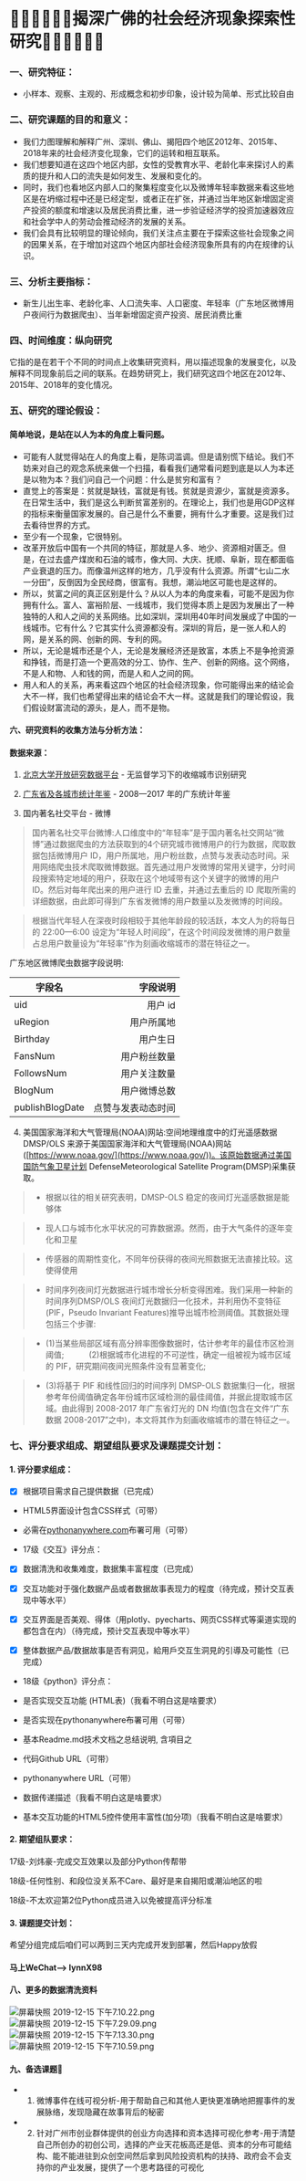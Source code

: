 # ✍🏻✍🏻✍🏻揭深广佛的社会经济现象探索性研究✍🏻✍🏻✍🏻 

### 一、研究特征：
- 小样本、观察、主观的、形成概念和初步印象，设计较为简单、形式比较自由

### 二、研究课题的目的和意义：
- 我们力图理解和解释广州、深圳、佛山、揭阳四个地区2012年、2015年、2018年来的社会经济变化现象，它们的运转和相互联系。
- 我们想要知道在这四个地区内部，女性的受教育水平、老龄化率来探讨人的素质的提升和人口的流失是如何发生、发展和变化的。
- 同时，我们也看地区内部人口的聚集程度变化以及微博年轻率数据来看这些地区是在坍缩过程中还是已经定型，或者正在扩张，并通过当年地区新增固定资产投资的额度和增速以及居民消费比重，进一步验证经济学的投资加速器效应和社会学中人的劳动会推动经济的发展的关系。
- 我们会具有比较明显的理论倾向，我们关注点主要在于探索这些社会现象之间的因果关系，在于增加对这四个地区内部社会经济现象所具有的内在规律的认识。

### 三、分析主要指标：
- 新生儿出生率、老龄化率、人口流失率、人口密度、年轻率（广东地区微博用户夜间行为数据爬虫）、当年新增固定资产投资、居民消费比重

### 四、时间维度：纵向研究

它指的是在若干个不同的时间点上收集研究资料，用以描述现象的发展变化，以及解释不同现象前后之间的联系。在趋势研究上，我们研究这四个地区在2012年、2015年、2018年的变化情况。

### 五、研究的理论假设：

#### 简单地说，是站在以人为本的角度上看问题。

- 可能有人就觉得站在人的角度上看，是陈词滥调。但是请别慌下结论。我们不妨来对自己的观念系统来做一个扫描，看看我们通常看问题到底是以人为本还是以物为本？我们问自己一个问题：什么是贫穷和富有？
- 直觉上的答案是：贫就是缺钱，富就是有钱。贫就是资源少，富就是资源多。在日常生活中，我们是这么判断贫富差别的。在理论上，我们也是用GDP这样的指标来衡量国家发展的。自己是什么不重要，拥有什么才重要。这是我们过去看待世界的方式。
- 至少有一个现象，它很特别。
- 改革开放后中国有一个共同的特征，那就是人多、地少、资源相对匮乏。但是，在过去盛产煤炭和石油的城市，像大同、大庆、抚顺、阜新，现在都面临产业衰退的压力。而像温州这样的地方，几乎没有什么资源。所谓“七山二水一分田”，反倒因为全民经商，很富有。我想，潮汕地区可能也是这样的。
- 所以，贫富之间的真正区别是什么？从以人为本的角度来看，可能不是因为你拥有什么。富人、富裕阶层、一线城市，我们觉得本质上是因为发展出了一种独特的人和人之间的关系网络。比如深圳，深圳用40年时间发展成了中国的一线城市。它有什么？它其实什么资源都没有。深圳的背后，是一张人和人的网，是关系的网、创新的网、专利的网。
- 所以，无论是城市还是个人，无论是发展经济还是致富，本质上不是争抢资源和挣钱，而是打造一个更高效的分工、协作、生产、创新的网络。这个网络，不是人和物、人和钱的网，而是人和人之间的网。
- 用人和人的关系，再来看这四个地区的社会经济现象，你可能得出来的结论会大不一样，我们也希望得出来的结论会不大一样。这就是我们的理论假设，我们假设财富流动的源头，是人，而不是物。

#### 六、研究资料的收集方法与分析方法：

#### 数据来源：

1.  [北京大学开放研究数据平台](https://opendata.pku.edu.cn/dataset.xhtml?persistentId=doi:10.18170/DVN/3EG0VD) - 无监督学习下的收缩城市识别研究

2.  [广东省及各城市统计年鉴](http://www.gdstats.gov.cn/) - 2008—2017 年的广东统计年鉴

3.  国内著名社交平台 - 微博                    

> 国内著名社交平台微博:人口维度中的“年轻率”是于国内著名社交网站“微博”通过数据爬虫的方法获取到的4个研究城市微博用户的行为数据，爬取数据包括微博用户 ID，用户所属地，用户粉丝数，点赞与发表动态时间。采用网络爬虫技术爬取微博数据。首先通过用户发微博的常用关键字，分时间段搜索特定地域的用户，获取在这个地域带有这个关键字的微博的用户 ID。然后对每年爬出来的用户进行 ID 去重，并通过去重后的 ID 爬取所需的详细数据，由此即可得到广东省发微博的用户数量以及发微博的时间段。

> 根据当代年轻人在深夜时段相较于其他年龄段的较活跃，本文人为的将每日的 22:00—6:00 设定为“年轻人时间段”，在这个时间段发微博的用户数量占总用户数量设为“年轻率”作为刻画收缩城市的潜在特征之一。

 广东地区微博爬虫数据字段说明:
 
|  字段名       | 字段说明  | 
| --------   | -----: | 
| uid       | 用户 id  | 
| uRegion       |   用户所属地  |
| Birthday        |    用户生日  |  
| FansNum | 用户粉丝数量 |
| FollowsNum | 用户关注数量 |
| BlogNum | 用户微博总数 |
| publishBlogDate| 点赞与发表动态时间 |

4.  美国国家海洋和大气管理局(NOAA)网站:空间地理维度中的灯光遥感数据 DMSP/OLS 来源于美国国家海洋和大气管理局(NOAA)网站([https://www.noaa.gov/](https://www.noaa.gov/))。该原始数据通过美国国防气象卫星计划 DefenseMeteorological Satellite Program(DMSP)采集获取。                                       

> *   根据以往的相关研究表明，DMSP-OLS 稳定的夜间灯光遥感数据是能够体

> *   现人口与城市化水平状况的可靠数据源。然而，由于大气条件的逐年变化和卫星

> *   传感器的周期性变化，不同年份获得的夜间光照数据无法直接比较。这使得使用

> *   时间序列夜间灯光数据进行城市增长分析变得困难。我们采用一种新的时间序列DMSP/OLS 夜间灯光数据归一化技术，并利用伪不变特征(PIF，Pseudo Invariant Features)推导出城市检测阈值。其数据处理包括三个步骤:

> *   (1)当某些局部区域有高分辨率图像数据时，估计参考年的最佳市区检测阈值;           (2)根据城市化进程的不可逆性，确定一组被视为城市区域的 PIF，研究期间夜间光照条件没有显著变化;

> *   (3)将基于 PIF 和线性回归的时间序列 DMSP-OLS 数据集归一化，根据参考年份阈值确定各年份城市区域检测的最佳阈值，并据此提取城市区域。由此得到 2008-2017 年广东省灯光的 DN 均值(包含在文件“广东数据 2008-2017”之中)，本文将其作为刻画收缩城市的潜在特征之一。

### 七、评分要求组成、期望组队要求及课题提交计划：

#### 1.  评分要求组成：

*   [x] 根据项目需求自己提供数据（已完成）

*   HTML5界面设计包含CSS样式（可带）

*   必需在[pythonanywhere.com](http://pythonanywhere.com)布署可用（可带）

*   17级《交互》评分点：

*   [x] 数据清洗和收集难度，数据集丰富程度（已完成）

*   [x] 交互功能对于强化数据产品或者数据故事表现力的程度（待完成，预计交互表现中等水平）

*   [x] 交互界面是否美观、得体（用plotly、pyecharts、网页CSS样式等渠道实现的都包含在内）（待完成，预计交互表现中等水平）

*   [x] 整体数据产品/数据故事是否有洞见，給用戶交互生洞見的引導及可能性（已完成）

*   18级《python》评分点：

*   是否实现交互功能 (HTML表)（我看不明白这是啥要求）

*   是否实现在pythonanywhere布署可用（可带）

*   基本Readme.md技术文档之总结说明, 含項目之

*   代码Github URL（可带）

*   pythonanywhere URL（可带）

*   数据传递描述（我看不明白这是啥要求）

*   基本交互功能的HTML5控件使用丰富性(加分项)（我看不明白这是啥要求）

#### 2.  期望组队要求：

17级-刘炜豪-完成交互效果以及部分Python传帮带

18级-任何性别、和段位没关系不Care、最好是来自揭阳或潮汕地区的啦

18级-不太欢迎第2位Python成员进入以免被提高评分标准

#### 3.  课题提交计划：

希望分组完成后咱们可以两到三天内完成开发到部署，然后Happy放假

#### 马上WeChat——> lynnX98


#### 八、更多的数据清洗资料

![屏幕快照 2019-12-15 下午7.10.22.png](https://upload-images.jianshu.io/upload_images/9746829-00cafb7e2ab7ea5c.png?imageMogr2/auto-orient/strip%7CimageView2/2/w/1240)
![屏幕快照 2019-12-15 下午7.29.09.png](https://upload-images.jianshu.io/upload_images/9746829-7c66c8cd21847882.png?imageMogr2/auto-orient/strip%7CimageView2/2/w/1240)
![屏幕快照 2019-12-15 下午7.13.30.png](https://upload-images.jianshu.io/upload_images/9746829-3e2555ef444ce1fc.png?imageMogr2/auto-orient/strip%7CimageView2/2/w/1240)
![屏幕快照 2019-12-15 下午7.10.59.png](https://upload-images.jianshu.io/upload_images/9746829-22b41aa31e3f0454.png?imageMogr2/auto-orient/strip%7CimageView2/2/w/1240)



#### 九、备选课题💩
- 1. 微博事件在线可视分析-用于帮助自己和其他人更快更准确地把握事件的发展脉络，发现隐藏在故事背后的秘密
- 2. 针对广州市创业群体提供的创业方向选择和资本选择可视化参考-用于清楚自己所创办的初创公司，选择的产业天花板高还是低、资本的分布可能结构、能不能进驻到众创空间然后拿到风险投资机构的扶持、政府会不会支持你的产业发展，提供了一个思考路径的可视化
